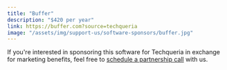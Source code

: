```yaml
---
title: "Buffer"
description: "$420 per year"
link: https://buffer.com?source=techqueria
image: "/assets/img/support-us/software-sponsors/buffer.jpg"
---
```


If you're interested in sponsoring this software for Techqueria in exchange for marketing benefits, feel free to [schedule a partnership call](https://calendly.com/techqueria) with us.